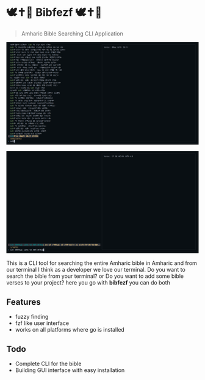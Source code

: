 # 🕊️✝📖 Bibfezf 🕊️✝📖

> Amharic Bible Searching CLI Application

![Image 2](./images/Screenshot_2025-01-13-15-31-24_1366x768.png)

![Image 1](./images/Screenshot_2025-01-13-15-31-00_1366x768.png)

This is a CLI tool for searching the entire Amharic bible in Amharic and from our terminal I think as a developer we love our terminal. Do you want to search the bible from your terminal? or Do you want to add some bible verses to your project? here you go with **bibfezf** you can do both

## Features

- fuzzy finding
- fzf like user interface
- works on all platforms where go is installed

## Todo

- Complete CLI for the bible
- Building GUI interface with easy installation
